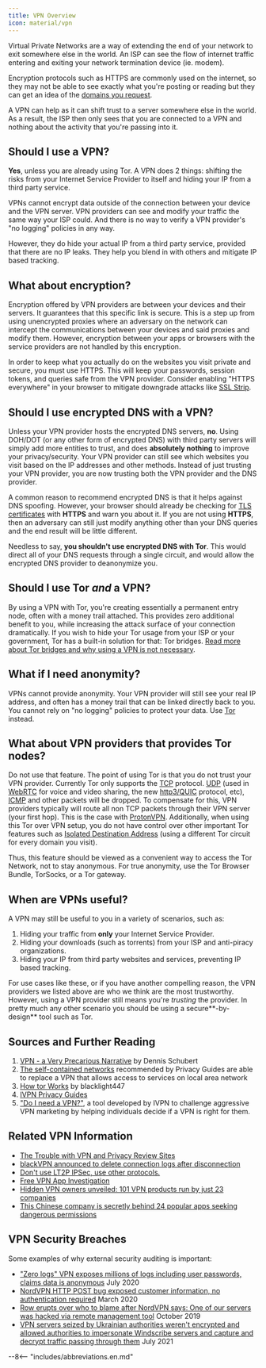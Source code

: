 ```yaml
---
title: VPN Overview
icon: material/vpn
---
```


Virtual Private Networks are a way of extending the end of your network to exit somewhere else in the world. An ISP can see the flow of internet traffic entering and exiting your network termination device (ie. modem).

Encryption protocols such as HTTPS are commonly used on the internet, so they may not be able to see exactly what you're posting or reading but they can get an idea of the [domains you request](/basics/dns.md/#why-shouldnt-i-use-encrypted-dns).

A VPN can help as it can shift trust to a server somewhere else in the world. As a result, the ISP then only sees that you are connected to a VPN and nothing about the activity that you're passing into it.

## Should I use a VPN?

**Yes**, unless you are already using Tor. A VPN does 2 things: shifting the risks from your Internet Service Provider to itself and hiding your IP from a third party service.

VPNs cannot encrypt data outside of the connection between your device and the VPN server. VPN providers can see and modify your traffic the same way your ISP could. And there is no way to verify a VPN provider's "no logging" policies in any way.

However, they do hide your actual IP from a third party service, provided that there are no IP leaks. They help you blend in with others and mitigate IP based tracking.

## What about encryption?

Encryption offered by VPN providers are between your devices and their servers. It guarantees that this specific link is secure. This is a step up from using unencrypted proxies where an adversary on the network can intercept the communications between your devices and said proxies and modify them. However, encryption between your apps or browsers with the service providers are not handled by this encryption.

In order to keep what you actually do on the websites you visit private and secure, you must use HTTPS. This will keep your passwords, session tokens, and queries safe from the VPN provider. Consider enabling "HTTPS everywhere" in your browser to mitigate downgrade attacks like [SSL Strip](https://www.blackhat.com/presentations/bh-dc-09/Marlinspike/BlackHat-DC-09-Marlinspike-Defeating-SSL.pdf).

## Should I use encrypted DNS with a VPN?

Unless your VPN provider hosts the encrypted DNS servers, **no**. Using DOH/DOT (or any other form of encrypted DNS) with third party servers will simply add more entities to trust, and does **absolutely nothing** to improve your privacy/security. Your VPN provider can still see which websites you visit based on the IP addresses and other methods. Instead of just trusting your VPN provider, you are now trusting both the VPN provider and the DNS provider.

A common reason to recommend encrypted DNS is that it helps against DNS spoofing. However, your browser should already be checking for [TLS certificates](https://en.wikipedia.org/wiki/Transport_Layer_Security#Digital_certificates) with **HTTPS** and warn you about it. If you are not using **HTTPS**, then an adversary can still just modify anything other than your DNS queries and the end result will be little different.

Needless to say, **you shouldn't use encrypted DNS with Tor**. This would direct all of your DNS requests through a single circuit, and would allow the encrypted DNS provider to deanonymize you.

## Should I use Tor *and* a VPN?

By using a VPN with Tor, you're creating essentially a permanent entry node, often with a money trail attached. This provides zero additional benefit to you, while increasing the attack surface of your connection dramatically. If you wish to hide your Tor usage from your ISP or your government, Tor has a built-in solution for that: Tor bridges. [Read more about Tor bridges and why using a VPN is not necessary](how-tor-works.md).

## What if I need anonymity?

VPNs cannot provide anonymity. Your VPN provider will still see your real IP address, and often has a money trail that can be linked directly back to you. You cannot rely on "no logging" policies to protect your data. Use [Tor](https://www.torproject.org/) instead.

## What about VPN providers that provides Tor nodes?

Do not use that feature. The point of using Tor is that you do not trust your VPN provider. Currently Tor only supports the [TCP](https://en.wikipedia.org/wiki/Transmission_Control_Protocol) protocol. [UDP](https://en.wikipedia.org/wiki/User_Datagram_Protocol) (used in [WebRTC](https://en.wikipedia.org/wiki/WebRTC) for voice and video sharing, the new [http3/QUIC](https://en.wikipedia.org/wiki/HTTP/3) protocol, etc), [ICMP](https://en.wikipedia.org/wiki/Internet_Control_Message_Protocol) and other packets will be dropped. To compensate for this, VPN providers typically will route all non TCP packets through their VPN server (your first hop). This is the case with [ProtonVPN](https://protonvpn.com/support/tor-vpn/). Additionally, when using this Tor over VPN setup, you do not have control over other important Tor features such as [Isolated Destination Address](https://www.whonix.org/wiki/Stream_Isolation) (using a different Tor circuit for every domain you visit).

Thus, this feature should be viewed as a convenient way to access the Tor Network, not to stay anonymous. For true anonymity, use the Tor Browser Bundle, TorSocks, or a Tor gateway.

## When are VPNs useful?

A VPN may still be useful to you in a variety of scenarios, such as:

1. Hiding your traffic from **only** your Internet Service Provider.
2. Hiding your downloads (such as torrents) from your ISP and anti-piracy organizations.
3. Hiding your IP from third party websites and services, preventing IP based tracking.

For use cases like these, or if you have another compelling reason, the VPN providers we listed above are who we think are the most trustworthy. However, using a VPN provider still means you're *trusting* the provider. In pretty much any other scenario you should be using a secure**-by-design** tool such as Tor.

## Sources and Further Reading

1. [VPN - a Very Precarious Narrative](https://schub.io/blog/2019/04/08/very-precarious-narrative.html) by Dennis Schubert
2. [The self-contained networks](../self-contained-networks.md) recommended by Privacy Guides are able to replace a VPN that allows access to services on local area network
3. [How tor Works](how-tor-works.md) by blacklight447
5. [IVPN Privacy Guides](https://www.ivpn.net/privacy-guides)
6. ["Do I need a VPN?"](https://www.doineedavpn.com), a tool developed by IVPN to challenge aggressive VPN marketing by helping individuals decide if a VPN is right for them.

## Related VPN Information

- [The Trouble with VPN and Privacy Review Sites](https://medium.com/privacyguides/the-trouble-with-vpn-and-privacy-review-sites-ae9b29eda8fd)
- [blackVPN announced to delete connection logs after disconnection](https://medium.com/@blackVPN/no-logs-6d65d95a3016)
- [Don't use LT2P IPSec, use other protocols.](https://gist.github.com/kennwhite/1f3bc4d889b02b35d8aa)
- [Free VPN App Investigation](https://www.top10vpn.com/free-vpn-app-investigation/)
- [Hidden VPN owners unveiled: 101 VPN products run by just 23 companies](https://vpnpro.com/blog/hidden-vpn-owners-unveiled-97-vpns-23-companies/)
- [This Chinese company is secretly behind 24 popular apps seeking dangerous permissions](https://vpnpro.com/blog/chinese-company-secretly-behind-popular-apps-seeking-dangerous-permissions/)

## VPN Security Breaches

Some examples of why external security auditing is important:

- ["Zero logs" VPN exposes millions of logs including user passwords, claims data is anonymous](https://www.comparitech.com/blog/vpn-privacy/ufo-vpn-data-exposure/) July 2020
- [NordVPN HTTP POST bug exposed customer information, no authentication required](https://www.zdnet.com/article/nordvpn-http-post-bug-exposed-sensitive-customer-information/) March 2020
- [Row erupts over who to blame after NordVPN says: One of our servers was hacked via remote management tool](https://www.theregister.com/2019/10/21/nordvpn_security_issue/) October 2019
- [VPN servers seized by Ukrainian authorities weren't encrypted and allowed authorities to impersonate Windscribe servers and capture and decrypt traffic passing through them](https://arstechnica.com/gadgets/2021/07/vpn-servers-seized-by-ukrainian-authorities-werent-encrypted/) July 2021

--8<-- "includes/abbreviations.en.md"
